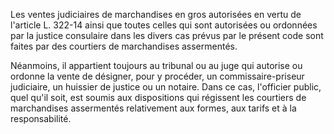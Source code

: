 Les ventes judiciaires de marchandises en gros autorisées en vertu de l'article L. 322-14 ainsi que toutes celles qui sont autorisées ou ordonnées par la justice consulaire dans les divers cas prévus par le présent code sont faites par des courtiers de marchandises assermentés.

Néanmoins, il appartient toujours au tribunal ou au juge qui autorise ou ordonne la vente de désigner, pour y procéder, un commissaire-priseur judiciaire, un huissier de justice ou un notaire. Dans ce cas, l'officier public, quel qu'il soit, est soumis aux dispositions qui régissent les courtiers de marchandises assermentés relativement aux formes, aux tarifs et à la responsabilité.
